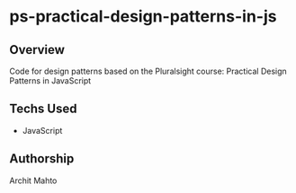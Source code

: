 # ps-practical-design-patterns-in-js

## Overview
Code for design patterns based on the Pluralsight course: Practical Design Patterns in JavaScript

## Techs Used

* JavaScript

## Authorship

Archit Mahto

